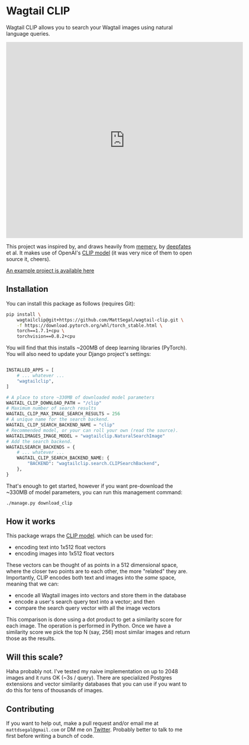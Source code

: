 # Wagtail CLIP

Wagtail CLIP allows you to search your Wagtail images using natural language queries.

<iframe width="640" height="529" src="https://www.loom.com/embed/61b7bb81cd4f436b842a32befe7f0b35" frameborder="0" webkitallowfullscreen mozallowfullscreen allowfullscreen></iframe>

This project was inspired by, and draws heavily from [memery](https://github.com/deepfates/memery), by [deepfates](https://github.com/deepfates) et al.
It makes use of OpenAI's [CLIP model](https://github.com/openai/CLIP) (it was very nice of them to open source it, cheers).

[An example project is available here](https://github.com/MattSegal/wagtail-clip-example)

## Installation

You can install this package as follows (requires Git):

```bash
pip install \
    wagtailclip@git+https://github.com/MattSegal/wagtail-clip.git \
    -f https://download.pytorch.org/whl/torch_stable.html \
    torch==1.7.1+cpu \
    torchvision==0.8.2+cpu
```

You will find that this installs ~200MB of deep learning libraries (PyTorch). You will also need to update your Django project's settings:

```python

INSTALLED_APPS = [
    # ... whatever ...
    "wagtailclip",
]

# A place to store ~330MB of downloaded model parameters
WAGTAIL_CLIP_DOWNLOAD_PATH = "/clip"
# Maximum number of search results
WAGTAIL_CLIP_MAX_IMAGE_SEARCH_RESULTS = 256
# A unique name for the search backend.
WAGTAIL_CLIP_SEARCH_BACKEND_NAME = "clip"
# Recommended model, or your can roll your own (read the source).
WAGTAILIMAGES_IMAGE_MODEL = "wagtailclip.NaturalSearchImage"
# Add the search backend.
WAGTAILSEARCH_BACKENDS = {
    # ... whatever ...
    WAGTAIL_CLIP_SEARCH_BACKEND_NAME: {
        "BACKEND": "wagtailclip.search.CLIPSearchBackend",
    },
}
```

That's enough to get started, however if you want pre-download the ~330MB of model parameters, you can run this management command:

```bash
./manage.py download_clip
```

## How it works

This package wraps the [CLIP model](https://github.com/openai/CLIP). which can be used for:

- encoding text into 1x512 float vectors
- encoding images into 1x512 float vectors

These vectors can be thought of as points in a 512 dimensional space, where the closer two points are to each other, the more "related" they are.
Importantly, CLIP encodes both text and images into the _same_ space, meaning that we can:

- encode all Wagtail images into vectors and store them in the database
- encode a user's search query text into a vector; and then
- compare the search query vector with all the image vectors

This comparison is done using a dot product to get a similarity score for each image. The operation is performed in Python.
Once we have a similarity score we pick the top N (say, 256) most similar images and return those as the results.

## Will this scale?

Haha probably not. I've tested my naive implementation on up to 2048 images and it runs OK (~3s / query).
There are specialized Postgres extensions and vector similarity databases that you can use if you want to do this for tens of thousands of images.

## Contributing

If you want to help out, make a pull request and/or email me at `mattdsegal@gmail.com` or DM me on [Twitter](https://twitter.com/mattdsegal).
Probably better to talk to me first before writing a bunch of code.
